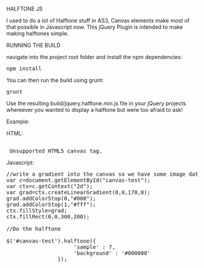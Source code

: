 HALFTONE JS

I used to do a lot of Halftone stuff in AS3, Canvas elements make *most* of that possible in Javascript now.
This jQuery Plugin is intended to make making halftones simple.

RUNNING THE BUILD

navigate into the project root folder and install the npm dependencies:

  <pre>npm install</pre>

You can then run the build using grunt:

  <pre>grunt</pre>

Use the resulting build/jquery.halftone.min.js file in your jQuery projects whereever you wanted to display a halftone but were too afraid to ask!

Example:

HTML:

  <pre><canvas id="canvas-test" width="200" height"300" >
 Unsupported HTML5 canvas tag.
</canvas></pre>


Javascript:

  <pre>//write a gradient into the canvas so we have some image data to process...
var c=document.getElementById("canvas-test");
var ctx=c.getContext("2d");
var grad=ctx.createLinearGradient(0,0,170,0);
grad.addColorStop(0,"#000");
grad.addColorStop(1,"#fff");
ctx.fillStyle=grad;
ctx.fillRect(0,0,300,200);

//Do the halftone

$('#canvas-test').halftone({
                     'sample' : 7,
                     'background' : '#000000'
                });</pre>
